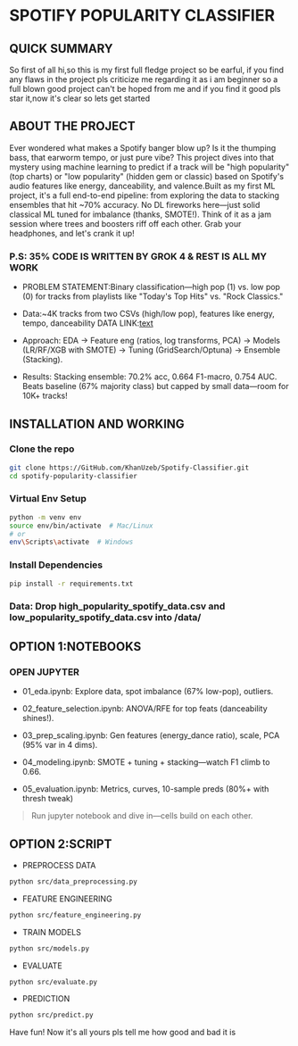 # SPOTIFY POPULARITY CLASSIFIER

## QUICK SUMMARY

So first of all hi,so this is my first full fledge project so be earful,
if you find any flaws in the project pls criticize me regarding it as i am beginner so a full blown good project can't be hoped from me and if you find it good pls star it,now it's clear so lets get started

## ABOUT THE PROJECT

Ever wondered what makes a Spotify banger blow up? Is it the thumping bass, that earworm tempo, or just pure vibe? This project dives into that mystery using machine learning to predict if a track will be "high popularity" (top charts) or "low popularity" (hidden gem or classic) based on Spotify's audio features like energy, danceability, and valence.Built as my first ML project, it's a full end-to-end pipeline: from exploring the data to stacking ensembles that hit ~70% accuracy. No DL fireworks here—just solid classical ML tuned for imbalance (thanks, SMOTE!). Think of it as a jam session where trees and boosters riff off each other. Grab your headphones, and let's crank it up!

### P.S: 35% CODE IS WRITTEN BY GROK 4 & REST IS ALL MY WORK

* PROBLEM STATEMENT:Binary classification—high pop (1) vs. low pop (0) for tracks from playlists like "Today's Top Hits" vs. "Rock Classics."

* Data:~4K tracks from two CSVs (high/low pop), features like energy, tempo, danceability DATA LINK:[text](https://www.kaggle.com/datasets/solomonameh/spotify-music-dataset)

* Approach: EDA → Feature eng (ratios, log transforms, PCA) → Models (LR/RF/XGB with SMOTE) → Tuning (GridSearch/Optuna) → Ensemble (Stacking).

* Results: Stacking ensemble: 70.2% acc, 0.664 F1-macro, 0.754 AUC. Beats baseline (67% majority class) but capped by small data—room for 10K+ tracks!

## INSTALLATION AND WORKING

### Clone the repo

```bash
git clone https://GitHub.com/KhanUzeb/Spotify-Classifier.git 
cd spotify-popularity-classifier
```

### Virtual Env Setup

```bash
python -m venv env
source env/bin/activate  # Mac/Linux
# or
env\Scripts\activate  # Windows
```

### Install Dependencies

```bash
pip install -r requirements.txt
```

### Data: Drop high_popularity_spotify_data.csv and low_popularity_spotify_data.csv into /data/

## OPTION 1:NOTEBOOKS

### OPEN JUPYTER

* 01_eda.ipynb: Explore data, spot imbalance (67% low-pop), outliers.

* 02_feature_selection.ipynb: ANOVA/RFE for top feats (danceability shines!).

* 03_prep_scaling.ipynb: Gen features (energy_dance ratio), scale, PCA (95% var in 4 dims).

* 04_modeling.ipynb: SMOTE + tuning + stacking—watch F1 climb to 0.66.

* 05_evaluation.ipynb: Metrics, curves, 10-sample preds (80%+ with thresh tweak)

> Run jupyter notebook and dive in—cells build on each other.

## OPTION 2:SCRIPT

* PREPROCESS DATA

```bash
python src/data_preprocessing.py
```

* FEATURE ENGINEERING

```bash
python src/feature_engineering.py
```

* TRAIN MODELS

```bash
python src/models.py
```

* EVALUATE

```bash
python src/evaluate.py
```

* PREDICTION

```bash
python src/predict.py
```

Have fun!
Now it's all yours pls tell me how good and bad it is
